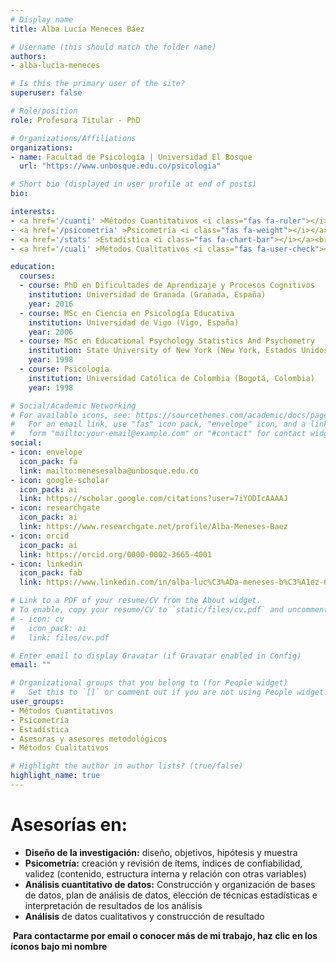 ```yaml
---
# Display name
title: Alba Lucía Meneces Báez

# Username (this should match the folder name)
authors:
- alba-lucia-meneces

# Is this the primary user of the site?
superuser: false

# Role/position
role: Profesora Titular - PhD

# Organizations/Affiliations
organizations:
- name: Facultad de Psicología | Universidad El Bosque
  url: "https://www.unbosque.edu.co/psicologia"

# Short bio (displayed in user profile at end of posts)
bio: 

interests:
- <a href='/cuanti' >Métodos Cuantitativos <i class="fas fa-ruler"></i></a><br />
- <a href='/psicometria' >Psicometría <i class="fas fa-weight"></i></a><br />
- <a href='/stats' >Estadística <i class="fas fa-chart-bar"></i></a><br />
- <a href='/cuali' >Métodos Cualitativos <i class="fas fa-user-check"></i></a><br />

education:
  courses:
  - course: PhD en Dificultades de Aprendizaje y Procesos Cognitivos
    institution: Universidad de Granada (Granada, España)
    year: 2016
  - course: MSc en Ciencia en Psicología Educativa
    institution: Universidad de Vigo (Vigo, España)
    year: 2006
  - course: MSc en Educational Psychology Statistics And Psychometry
    institution: State University of New York (New York, Estados Unidos)
    year: 1998
  - course: Psicología
    institution: Universidad Católica de Colombia (Bogotá, Colombia)
    year: 1998

# Social/Academic Networking
# For available icons, see: https://sourcethemes.com/academic/docs/page-builder/#icons
#   For an email link, use "fas" icon pack, "envelope" icon, and a link in the
#   form "mailto:your-email@example.com" or "#contact" for contact widget.
social:
- icon: envelope
  icon_pack: fa
  link: mailto:menesesalba@unbosque.edu.co
- icon: google-scholar
  icon_pack: ai
  link: https://scholar.google.com/citations?user=7iYODIcAAAAJ
- icon: researchgate
  icon_pack: ai
  link: https://www.researchgate.net/profile/Alba-Meneses-Baez
- icon: orcid
  icon_pack: ai
  link: https://orcid.org/0000-0002-3665-4001
- icon: linkedin
  icon_pack: fab
  link: https://www.linkedin.com/in/alba-luc%C3%ADa-meneses-b%C3%A1ez-644a7139 

# Link to a PDF of your resume/CV from the About widget.
# To enable, copy your resume/CV to `static/files/cv.pdf` and uncomment the lines below.
# - icon: cv
#   icon_pack: ai
#   link: files/cv.pdf

# Enter email to display Gravatar (if Gravatar enabled in Config)
email: ""

# Organizational groups that you belong to (for People widget)
#   Set this to `[]` or comment out if you are not using People widget.
user_groups:
- Métodos Cuantitativos
- Psicometría
- Estadística
- Asesoras y asesores metodológicos
- Métodos Cualitativos

# Highlight the author in author lists? (true/false)
highlight_name: true
---
```


# **Asesorías en:**

* **Diseño de la investigación:** diseño, objetivos, hipótesis y muestra
* **Psicometría:** creación y revisión de ítems, índices de confiabilidad, validez (contenido, estructura interna y relación con otras variables)
* **Análisis cuantitativo de datos:** Construcción y organización de bases de datos, plan de análisis de datos, elección de técnicas estadísticas e interpretación de resultados de los análisis
*	**Análisis** de datos cualitativos y construcción de resultado

<span style="color: #f68212;"><i class="fas fa-exclamation-circle"></i>&nbsp;</span>**Para contactarme por email o conocer más de mi trabajo, haz clic en los íconos bajo mi nombre**
